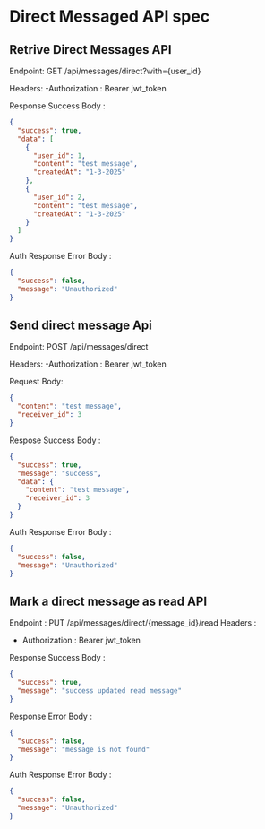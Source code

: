 # Direct Messaged API spec

## Retrive Direct Messages API

Endpoint: GET /api/messages/direct?with={user_id}

Headers:
-Authorization : Bearer jwt_token

Response Success Body :

```json
{
  "success": true,
  "data": [
    {
      "user_id": 1,
      "content": "test message",
      "createdAt": "1-3-2025"
    },
    {
      "user_id": 2,
      "content": "test message",
      "createdAt": "1-3-2025"
    }
  ]
}
```

Auth Response Error Body :

```json
{
  "success": false,
  "message": "Unauthorized"
}
```

## Send direct message Api

Endpoint: POST /api/messages/direct

Headers:
-Authorization : Bearer jwt_token

Request Body:

```json
{
  "content": "test message",
  "receiver_id": 3
}
```

Respose Success Body :

```json
{
  "success": true,
  "message": "success",
  "data": {
    "content": "test message",
    "receiver_id": 3
  }
}
```

Auth Response Error Body :

```json
{
  "success": false,
  "message": "Unauthorized"
}
```

## Mark a direct message as read API

Endpoint : PUT /api/messages/direct/{message_id}/read
Headers :

- Authorization : Bearer jwt_token

Response Success Body :

```json
{
  "success": true,
  "message": "success updated read message"
}
```

Response Error Body :

```json
{
  "success": false,
  "message": "message is not found"
}
```

Auth Response Error Body :

```json
{
  "success": false,
  "message": "Unauthorized"
}
```
